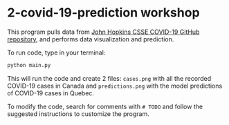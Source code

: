 # 2-covid-19-prediction workshop

This program pulls data from [John Hopkins CSSE COVID-19 GitHub repository](https://github.com/CSSEGISandData/COVID-19), and performs data visualization and prediction.

To run code, type in your terminal:

```bash
python main.py
```

This will run the code and create 2 files: `cases.png` with all the recorded COVID-19 cases in Canada and `predictions.png` with the model predictions of COVID-19 cases in Quebec.

To modify the code, search for comments with `# TODO` and follow the suggested instructions to customize the program.
